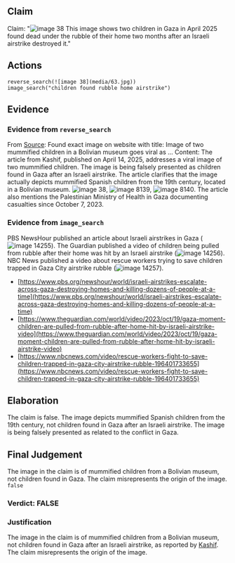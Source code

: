 ## Claim
Claim: "![image 38](media/63.jpg) This image shows two children in Gaza in April 2025 found dead under the rubble of their home two months after an Israeli airstrike destroyed it."

## Actions
```
reverse_search(![image 38](media/63.jpg))
image_search("children found rubble home airstrike")
```

## Evidence
### Evidence from `reverse_search`
From [Source](https://kashif.ps/en/index.php/2025/04/14/image-of-two-mummified-children-in-a-bolivian-museum-goes-viral-as-from-gaza/): Found exact image on website with title: Image of two mummified children in a Bolivian museum goes viral as ...
Content: The article from Kashif, published on April 14, 2025, addresses a viral image of two mummified children. The image is being falsely presented as children found in Gaza after an Israeli airstrike. The article clarifies that the image actually depicts mummified Spanish children from the 19th century, located in a Bolivian museum. ![image 38](media/63.jpg), ![image 8139](media/2025-08-29_22-21-1756506094-115095.jpg), ![image 8140](media/2025-08-29_22-21-1756506097-280937.jpg). The article also mentions the Palestinian Ministry of Health in Gaza documenting casualties since October 7, 2023.


### Evidence from `image_search`
PBS NewsHour published an article about Israeli airstrikes in Gaza (![image 14255](media/2025-09-01_09-18-1756718281-959953.jpg)). The Guardian published a video of children being pulled from rubble after their home was hit by an Israeli airstrike (![image 14256](media/2025-09-01_09-18-1756718282-416644.jpg)). NBC News published a video about rescue workers trying to save children trapped in Gaza City airstrike rubble (![image 14257](media/2025-09-01_09-18-1756718282-633582.jpg)).

*   [https://www.pbs.org/newshour/world/israeli-airstrikes-escalate-across-gaza-destroying-homes-and-killing-dozens-of-people-at-a-time](https://www.pbs.org/newshour/world/israeli-airstrikes-escalate-across-gaza-destroying-homes-and-killing-dozens-of-people-at-a-time)
*   [https://www.theguardian.com/world/video/2023/oct/19/gaza-moment-children-are-pulled-from-rubble-after-home-hit-by-israeli-airstrike-video](https://www.theguardian.com/world/video/2023/oct/19/gaza-moment-children-are-pulled-from-rubble-after-home-hit-by-israeli-airstrike-video)
*   [https://www.nbcnews.com/video/rescue-workers-fight-to-save-children-trapped-in-gaza-city-airstrike-rubble-196401733655](https://www.nbcnews.com/video/rescue-workers-fight-to-save-children-trapped-in-gaza-city-airstrike-rubble-196401733655)


## Elaboration
The claim is false. The image depicts mummified Spanish children from the 19th century, not children found in Gaza after an Israeli airstrike. The image is being falsely presented as related to the conflict in Gaza.


## Final Judgement
The image in the claim is of mummified children from a Bolivian museum, not children found in Gaza. The claim misrepresents the origin of the image. `false`

### Verdict: FALSE

### Justification
The image in the claim is of mummified children from a Bolivian museum, not children found in Gaza after an Israeli airstrike, as reported by [Kashif](https://kashif.ps/en/index.php/2025/04/14/image-of-two-mummified-children-in-a-bolivian-museum-goes-viral-as-from-gaza/). The claim misrepresents the origin of the image.
